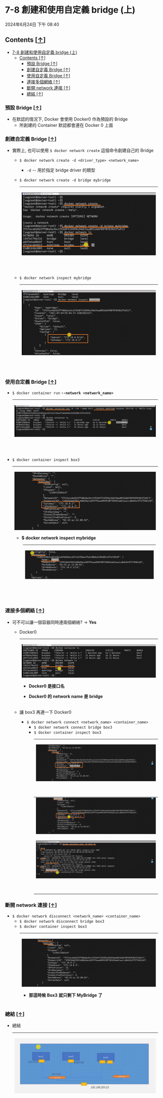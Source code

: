 <!-- This md file is originally converted from onenote -->

# 7-8 創建和使用自定義 bridge (上)

2024年6月24日
下午 08:40

## Contents [[↑](#7-8-創建和使用自定義-bridge-上)]

- [7-8 創建和使用自定義 bridge (上)](#7-8-創建和使用自定義-bridge-上)
  - [Contents \[↑\]](#contents-)
    - [預設 Bridge \[↑\]](#預設-bridge-)
    - [創建自定義 Bridge \[↑\]](#創建自定義-bridge-)
    - [使用自定義 Bridge \[↑\]](#使用自定義-bridge-)
    - [連接多個網絡 \[↑\]](#連接多個網絡-)
    - [斷開 network 連接 \[↑\]](#斷開-network-連接-)
    - [總結 \[↑\]](#總結-)

### 預設 Bridge [[↑](#7-8-創建和使用自定義-bridge-上)]

- 在默認的情況下, Docker 會使用 Docker0 作為預設的 Bridge
  - 所創建的 Container 默認都會連在 Docker 0 上面

### 創建自定義 Bridge [[↑](#7-8-創建和使用自定義-bridge-上)]

- 實際上, 也可以使用 `$ docker network create` 這個命令創建自己的 Bridge
  - `$ docker network create -d <driver_type> <network_name>`
    - `-d` -- 用於指定 bridge driver 的類型
  - `$ docker network create -d bridge mybridge`
    <table>
      <colgroup>
        <col style="width: 100%" />
      </colgroup>
      <thead>
        <tr class="header">
          <th>
            <p><img src="assets/007_7-8_創建和使用自定義_bridge_(上)_000.png" /></p>
            <p> </p>
          </th>
        </tr>
      </thead>
      <tbody>
      </tbody>
    </table>

  - `$ docker network inspect mybridge`
    <table>
      <colgroup>
        <col style="width: 100%" />
      </colgroup>
      <thead>
        <tr class="header">
          <th>
            <p><img src="assets/007_7-8_創建和使用自定義_bridge_(上)_001.png" /></p>
            <p> </p>
          </th>
        </tr>
      </thead>
      <tbody>
      </tbody>
    </table>

### 使用自定義 Bridge [[↑](#7-8-創建和使用自定義-bridge-上)]

- `$ docker container run` **`--network <network_name>`**
  <table>
    <colgroup>
      <col style="width: 100%" />
    </colgroup>
    <thead>
      <tr class="header">
        <th>
          <p><img src="assets/007_7-8_創建和使用自定義_bridge_(上)_002.png" /></p>
          <p> </p>
        </th>
      </tr>
    </thead>
    <tbody>
    </tbody>
  </table>

- `$ docker container inspect box3`
    <table>
      <colgroup>
        <col style="width: 100%" />
      </colgroup>
      <thead>
        <tr class="header">
          <th>
            <p><img src="assets/007_7-8_創建和使用自定義_bridge_(上)_003.png" /></p>
            <ul class="incremental">
              <li>
                <p>$ docker network inspect mybridge</p>
              </li>
            </ul>
            <div style="margin-left: 2em;">
              <table>
                <colgroup>
                  <col style="width: 100%" />
                </colgroup>
                <thead>
                  <tr class="header">
                    <th>
                      <p><img src="assets/007_7-8_創建和使用自定義_bridge_(上)_004.png" /></p>
                      <p> </p>
                    </th>
                  </tr>
                </thead>
                <tbody>
                </tbody>
              </table>
            </div>
          </th>
        </tr>
      </thead>
      <tbody>
      </tbody>
    </table>

### 連接多個網絡 [[↑](#7-8-創建和使用自定義-bridge-上)]

- 可不可以讓一個容器同時連兩個網絡? -> **Yes**
  - Docker0
    <table>
      <colgroup>
        <col style="width: 100%" />
      </colgroup>
      <thead>
        <tr class="header">
          <th>
            <p><img src="assets/007_7-8_創建和使用自定義_bridge_(上)_005.png" /></p>
            <ul class="incremental">
              <li>
                <p>Docker0 是接口名</p>
              </li>
              <li>
                <p>Docker0 的 network name 是 bridge</p>
              </li>
            </ul>
          </th>
        </tr>
      </thead>
      <tbody>
      </tbody>
    </table>

  - 讓 box3 再連一下 Docker0
    - `$ docker network connect <network_name> <container_name>`
      - `$ docker network connect bridge box3`
      - `$ docker container inspect box3`
        <table>
          <colgroup>
            <col style="width: 100%" />
          </colgroup>
          <thead>
            <tr class="header">
              <th>
                <p><img src="assets/007_7-8_創建和使用自定義_bridge_(上)_006.png" /></p>
                <p> </p>
              </th>
            </tr>
          </thead>
          <tbody>
            <tr class="odd">
              <td><img src="assets/007_7-8_創建和使用自定義_bridge_(上)_007.png" /></td>
            </tr>
            <tr class="even">
              <td>
                <p><img src="assets/007_7-8_創建和使用自定義_bridge_(上)_008.png" /></p>
                <p> </p>
              </td>
            </tr>
          </tbody>
        </table>

### 斷開 network 連接 [[↑](#7-8-創建和使用自定義-bridge-上)]

- `$ docker network disconnect <network_name> <container_name>`
  - `$ docker network disconnect bridge box3`
  - `$ docker container inspect box3`
    <table>
      <colgroup>
        <col style="width: 100%" />
      </colgroup>
      <thead>
        <tr class="header">
          <th>
            <p><img src="assets/007_7-8_創建和使用自定義_bridge_(上)_009.png" /></p>
            <ul class="incremental">
              <li>
                <p>那這時候 Box3 就只剩下 MyBridge 了</p>
              </li>
            </ul>
          </th>
        </tr>
      </thead>
      <tbody>
      </tbody>
    </table>

### 總結 [[↑](#7-8-創建和使用自定義-bridge-上)]

- 總結
  <table>
    <colgroup>
      <col style="width: 100%" />
    </colgroup>
    <thead>
      <tr class="header">
        <th>
          <p><img src="assets/007_7-8_創建和使用自定義_bridge_(上)_010.png" /></p>
          <p> </p>
        </th>
      </tr>
    </thead>
    <tbody>
    </tbody>
  </table>
